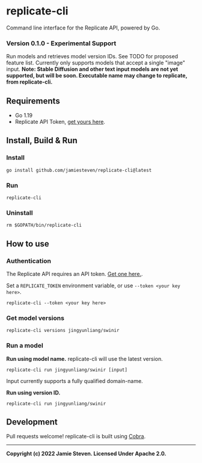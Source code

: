 # replicate-cli
Command line interface for the Replicate API, powered by Go.

### Version 0.1.0 - Experimental Support

Run models and retrieves model version IDs. See TODO for proposed feature list. Currently only supports models that accept a single "image" input. **Note: Stable Diffusion and other text input models are not yet supported, but will be soon. Executable name may change to replicate, from replicate-cli.** 

## Requirements
* Go 1.19
* Replicate API Token, [get yours here](https://replicate.com/account).

## Install, Build & Run

### Install
```
go install github.com/jamiesteven/replicate-cli@latest
```

### Run
```
replicate-cli
```

### Uninstall
```
rm $GOPATH/bin/replicate-cli
```

## How to use

### Authentication
The Replicate API requires an API token. [Get one here.](https://replicate.com/account).

Set a ```REPLICATE_TOKEN``` environment variable, or use ```--token <your key here>```.
```
replicate-cli --token <your key here>
```

### Get model versions
```
replicate-cli versions jingyunliang/swinir
```

### Run a model

**Run using model name.** replicate-cli will use the latest version.
```
replicate-cli run jingyunliang/swinir [input]
```
Input currently supports a fully qualified domain-name.

**Run using version ID.**
```
replicate-cli run jingyunliang/swinir
```

## Development
Pull requests welcome! replicate-cli is built using [Cobra](https://cobra.dev).

---

**Copyright (c) 2022 Jamie Steven. Licensed Under Apache 2.0.**